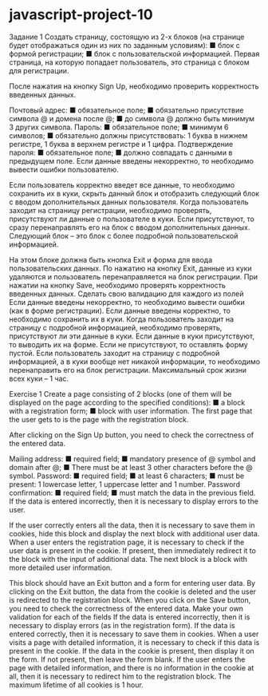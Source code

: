 # javascript-project-10

Задание 1
Создать страницу, состоящую из 2-х блоков (на странице будет отображаться один из них по заданным условиям):
■ блок с формой регистрации;
■ блок с пользовательской информацией.
Первая страница, на которую попадает пользователь, это страница с блоком для регистрации.

После нажатия на кнопку Sign Up, необходимо проверить корректность введенных данных.

Почтовый адрес:
■ обязательное поле;
■ обязательно присутствие символа @ и домена после @; ■ до символа @ должно быть минимум 3 других символа.
Пароль:
■ обязательное поле;
■ минимум 6 символов;
■ обязательно должны присутствовать: 1 буква в нижнем регистре, 1 буква в верхнем регистре и 1 цифра.
Подтверждение пароля:
■ обязательное поле;
■ должно совпадать с данными в предыдущем поле.
Если данные введены некорректно, то необходимо вывести ошибки пользователю.

Если пользователь корректно введет все данные, то необходимо сохранить их в куки, скрыть данный блок и отобразить следующий блок с вводом дополнительных данных пользователя.
Когда пользователь заходит на страницу регистрации, необходимо проверять, присутствуют ли данные о пользователе в куки. Если присутствуют, то сразу перенаправлять его на блок с вводом дополнительных данных. Следующий блок – это блок с более подробной пользовательской информацией.

На этом блоке должна быть кнопка Exit и форма для ввода пользовательских данных.
По нажатию на кнопку Exit, данные из куки удаляются и пользователь перенаправляется на блок регистрации.
При нажатии на кнопку Save, необходимо проверять корректность введенных данных. Сделать свою валидацию для каждого из полей
Если данные введены некорректно, то необходимо вывести ошибки (как в форме регистрации). Если данные введены корректно, то необходимо сохранить их в куки.
Когда пользователь заходит на страницу с подробной информацией, необходимо проверять, присутствуют ли эти данные в куки. Если данные в куки присутствуют, то выводить их на форме. Если не присутствуют, то оставлять форму пустой.
Если пользователь заходит на страницу с подробной информацией, а в куки вообще нет никакой информации, то необходимо перенаправить его на блок регистрации.
Максимальный срок жизни всех куки – 1 час.



Exercise 1
Create a page consisting of 2 blocks (one of them will be displayed on the page according to the specified conditions):
■ a block with a registration form;
■ block with user information.
The first page that the user gets to is the page with the registration block.

After clicking on the Sign Up button, you need to check the correctness of the entered data.

Mailing address:
■ required field;
■ mandatory presence of @ symbol and domain after @; ■ There must be at least 3 other characters before the @ symbol.
Password:
■ required field;
■ at least 6 characters;
■ must be present: 1 lowercase letter, 1 uppercase letter and 1 number.
Password confirmation:
■ required field;
■ must match the data in the previous field.
If the data is entered incorrectly, then it is necessary to display errors to the user.

If the user correctly enters all the data, then it is necessary to save them in cookies, hide this block and display the next block with additional user data.
When a user enters the registration page, it is necessary to check if the user data is present in the cookie. If present, then immediately redirect it to the block with the input of additional data. The next block is a block with more detailed user information.

This block should have an Exit button and a form for entering user data.
By clicking on the Exit button, the data from the cookie is deleted and the user is redirected to the registration block.
When you click on the Save button, you need to check the correctness of the entered data. Make your own validation for each of the fields
If the data is entered incorrectly, then it is necessary to display errors (as in the registration form). If the data is entered correctly, then it is necessary to save them in cookies.
When a user visits a page with detailed information, it is necessary to check if this data is present in the cookie. If the data in the cookie is present, then display it on the form. If not present, then leave the form blank.
If the user enters the page with detailed information, and there is no information in the cookie at all, then it is necessary to redirect him to the registration block.
The maximum lifetime of all cookies is 1 hour.
